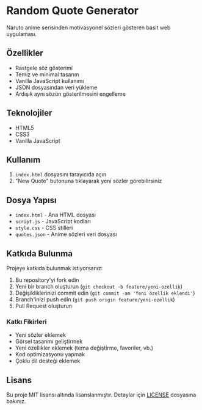 # Random Quote Generator

Naruto anime serisinden motivasyonel sözleri gösteren basit web uygulaması.

## Özellikler

- Rastgele söz gösterimi
- Temiz ve minimal tasarım
- Vanilla JavaScript kullanımı
- JSON dosyasından veri yükleme
- Ardışık aynı sözün gösterilmesini engelleme

## Teknolojiler

- HTML5
- CSS3
- Vanilla JavaScript

## Kullanım

1. `index.html` dosyasını tarayıcıda açın
2. "New Quote" butonuna tıklayarak yeni sözler görebilirsiniz

## Dosya Yapısı

- `index.html` - Ana HTML dosyası
- `script.js` - JavaScript kodları
- `style.css` - CSS stilleri
- `quotes.json` - Anime sözleri veri dosyası

## Katkıda Bulunma

Projeye katkıda bulunmak istiyorsanız:

1. Bu repository'yi fork edin
2. Yeni bir branch oluşturun (`git checkout -b feature/yeni-ozellik`)
3. Değişikliklerinizi commit edin (`git commit -am 'Yeni özellik eklendi'`)
4. Branch'inizi push edin (`git push origin feature/yeni-ozellik`)
5. Pull Request oluşturun

### Katkı Fikirleri

- Yeni sözler eklemek
- Görsel tasarımı geliştirmek
- Yeni özellikler eklemek (tema değiştirme, favoriler, vb.)
- Kod optimizasyonu yapmak
- Çoklu dil desteği eklemek

## Lisans

Bu proje MIT lisansı altında lisanslanmıştır. Detaylar için [LICENSE](LICENSE) dosyasına bakınız.
